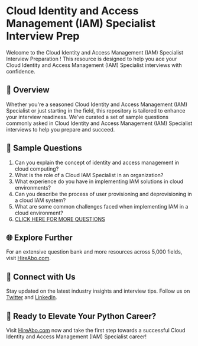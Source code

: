 # Cloud Identity and Access Management (IAM) Specialist Interview Prep

Welcome to the Cloud Identity and Access Management (IAM) Specialist Interview Preparation ! This resource is designed to help you ace your Cloud Identity and Access Management (IAM) Specialist interviews with confidence.

## 🚀 Overview

Whether you're a seasoned Cloud Identity and Access Management (IAM) Specialist or just starting in the field, this repository is tailored to enhance your interview readiness. We've curated a set of sample questions commonly asked in Cloud Identity and Access Management (IAM) Specialist interviews to help you prepare and succeed.

## 📝 Sample Questions

1. Can you explain the concept of identity and access management in cloud computing?
2. What is the role of a Cloud IAM Specialist in an organization?
3. What experience do you have in implementing IAM solutions in cloud environments?
4. Can you describe the process of user provisioning and deprovisioning in a cloud IAM system?
5. What are some common challenges faced when implementing IAM in a cloud environment?
6. [CLICK HERE FOR MORE QUESTIONS](https://hireabo.com/job/0_4_38/Cloud%20Identity%20and%20Access%20Management%20IAM%20Specialist)

## 🌐 Explore Further

For an extensive question bank and more resources across 5,000 fields, visit [HireAbo.com](https://www.hireabo.com).

## 📱 Connect with Us

Stay updated on the latest industry insights and interview tips. Follow us on [Twitter](https://twitter.com/hireabo) and [LinkedIn](https://www.linkedin.com/in/hire-abo-3609972a8/).

## 🚀 Ready to Elevate Your Python Career?

Visit [HireAbo.com](https://www.hireabo.com) now and take the first step towards a successful Cloud Identity and Access Management (IAM) Specialist career!